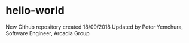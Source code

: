 # hello-world
New Github repository created 18/09/2018
Updated by Peter Yemchura, Software Engineer, Arcadia Group
